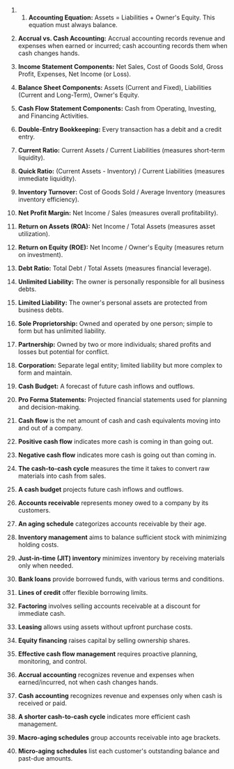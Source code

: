 1. 1. **Accounting Equation:** Assets = Liabilities + Owner's Equity. This equation must always balance.
    
2. **Accrual vs. Cash Accounting:** Accrual accounting records revenue and expenses when earned or incurred; cash accounting records them when cash changes hands.
    
3. **Income Statement Components:** Net Sales, Cost of Goods Sold, Gross Profit, Expenses, Net Income (or Loss).
    
4. **Balance Sheet Components:** Assets (Current and Fixed), Liabilities (Current and Long-Term), Owner's Equity.
    
5. **Cash Flow Statement Components:** Cash from Operating, Investing, and Financing Activities.
    
6. **Double-Entry Bookkeeping:** Every transaction has a debit and a credit entry.
    
7. **Current Ratio:** Current Assets / Current Liabilities (measures short-term liquidity).
    
8. **Quick Ratio:** (Current Assets - Inventory) / Current Liabilities (measures immediate liquidity).
    
9. **Inventory Turnover:** Cost of Goods Sold / Average Inventory (measures inventory efficiency).
    
10. **Net Profit Margin:** Net Income / Sales (measures overall profitability).
    
11. **Return on Assets (ROA):** Net Income / Total Assets (measures asset utilization).
    
12. **Return on Equity (ROE):** Net Income / Owner's Equity (measures return on investment).
    
13. **Debt Ratio:** Total Debt / Total Assets (measures financial leverage).
    
14. **Unlimited Liability:** The owner is personally responsible for all business debts.
    
15. **Limited Liability:** The owner's personal assets are protected from business debts.
    
16. **Sole Proprietorship:** Owned and operated by one person; simple to form but has unlimited liability.
    
17. **Partnership:** Owned by two or more individuals; shared profits and losses but potential for conflict.
    
18. **Corporation:** Separate legal entity; limited liability but more complex to form and maintain.
    
19. **Cash Budget:** A forecast of future cash inflows and outflows.
    
20. **Pro Forma Statements:** Projected financial statements used for planning and decision-making.
21. **Cash flow** is the net amount of cash and cash equivalents moving into and out of a company.
    
22. **Positive cash flow** indicates more cash is coming in than going out.
    
23. **Negative cash flow** indicates more cash is going out than coming in.
    
24. **The cash-to-cash cycle** measures the time it takes to convert raw materials into cash from sales.
    
25. **A cash budget** projects future cash inflows and outflows.
    
26. **Accounts receivable** represents money owed to a company by its customers.
    
27. **An aging schedule** categorizes accounts receivable by their age.
    
28. **Inventory management** aims to balance sufficient stock with minimizing holding costs.
    
29. **Just-in-time (JIT) inventory** minimizes inventory by receiving materials only when needed.
    
30. **Bank loans** provide borrowed funds, with various terms and conditions.
    
31. **Lines of credit** offer flexible borrowing limits.
    
32. **Factoring** involves selling accounts receivable at a discount for immediate cash.
    
33. **Leasing** allows using assets without upfront purchase costs.
    
34. **Equity financing** raises capital by selling ownership shares.
    
35. **Effective cash flow management** requires proactive planning, monitoring, and control.
    
36. **Accrual accounting** recognizes revenue and expenses when earned/incurred, not when cash changes hands.
    
37. **Cash accounting** recognizes revenue and expenses only when cash is received or paid.
    
38. **A shorter cash-to-cash cycle** indicates more efficient cash management.
    
39. **Macro-aging schedules** group accounts receivable into age brackets.
    
40. **Micro-aging schedules** list each customer's outstanding balance and past-due amounts.